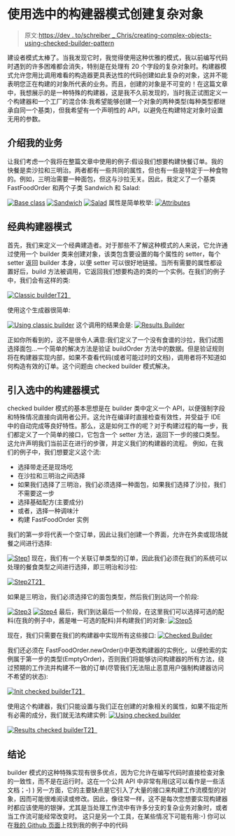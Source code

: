 # 使用选中的构建器模式创建复杂对象

> 原文:[https://dev . to/schreiber _ Chris/creating-complex-objects-using-checked-builder-pattern](https://dev.to/schreiber_chris/creating-complex-objects-using-checked-builder-pattern)

建设者模式太棒了。当我发现它时，我觉得使用这种优雅的模式，我以前编写代码时遇到的许多困难都会消失，特别是在处理有 20 个字段的复杂对象时。构建器模式允许您用比调用难看的构造器更具表达性的代码创建如此复杂的对象，这并不能表明您正在构建的对象所代表的业务。而且，创建的对象是不可变的！在这篇文章中，我想展示的是一种特殊的构建器，这是我不久前发现的，当时我正试图定义一个构建器和一个工厂的混合体:我希望能够创建一个对象的两种类型(每种类型都继承自同一个基类)，但我希望有一个声明性的 API，以避免在构建特定对象时设置无用的参数。

## 介绍我的业务

让我们考虑一个我将在整篇文章中使用的例子:假设我们想要构建快餐订单。我的快餐是卖沙拉和三明治。两者都有一些共同的属性，但也有一些是特定于一种食物的。例如，三明治需要一种面包，但这与沙拉无关。因此，我定义了一个基类 FastFoodOrder 和两个子类 Sandwich 和 Salad:

[![Base class](img/cad034214e1e4dde781216798d5cb3ce.png)](https://res.cloudinary.com/practicaldev/image/fetch/s--skm8PZBh--/c_limit%2Cf_auto%2Cfl_progressive%2Cq_auto%2Cw_880/https://www.christopheschreiber.fr/blog/wp-content/uploads/2017/07/model-2.png)
[![Sandwich](img/4e61c6d041ce5870400bf05fa2ae3096.png)](https://res.cloudinary.com/practicaldev/image/fetch/s--vtCXeZqh--/c_limit%2Cf_auto%2Cfl_progressive%2Cq_auto%2Cw_880/https://www.christopheschreiber.fr/blog/wp-content/uploads/2017/07/sandwich.png)
[![Salad](img/a3efb5ee20be1e5d9c9a6b7a0d55ad19.png)](https://res.cloudinary.com/practicaldev/image/fetch/s--I92GFw-O--/c_limit%2Cf_auto%2Cfl_progressive%2Cq_auto%2Cw_880/https://www.christopheschreiber.fr/blog/wp-content/uploads/2017/07/salad.png)
属性是简单枚举:
[![Attributes](img/eadcfce8e324241be8fcd44d5851ddf4.png)](https://res.cloudinary.com/practicaldev/image/fetch/s--E_xuPySX--/c_limit%2Cf_auto%2Cfl_progressive%2Cq_auto%2Cw_880/https://www.christopheschreiber.fr/blog/wp-content/uploads/2017/07/model2-1.png)

## 经典构建器模式

首先，我们来定义一个经典建造者。对于那些不了解这种模式的人来说，它允许通过使用一个 builder 类来创建对象，该类包含要设置的每个属性的 setter，每个 setter 返回 builder 本身，以便 setter 可以很好地链接。当所有需要的属性都设置好后，build 方法被调用，它返回我们想要构造的类的一个实例。在我们的例子中，我们会有这样的类:

[![Classic builder](img/bf2364e1aa6950fde2e0d7ab55ba7052.png)T2】](https://res.cloudinary.com/practicaldev/image/fetch/s--gD5lGmE9--/c_limit%2Cf_auto%2Cfl_progressive%2Cq_auto%2Cw_880/https://www.christopheschreiber.fr/blog/wp-content/uploads/2017/07/builder-3.png)

使用这个生成器很简单:

[![Using classic builder](img/eb3baa10d4371f69e557e332a1dbf764.png)](https://res.cloudinary.com/practicaldev/image/fetch/s--pSlE54DG--/c_limit%2Cf_auto%2Cfl_progressive%2Cq_auto%2Cw_880/https://www.christopheschreiber.fr/blog/wp-content/uploads/2017/07/using-builder.png) 
这个调用的结果会是:
[![Results Builder](img/116fac709dd2a238078e2042c3b48cb8.png)](https://res.cloudinary.com/practicaldev/image/fetch/s--wUbwh5q6--/c_limit%2Cf_auto%2Cfl_progressive%2Cq_auto%2Cw_880/https://www.christopheschreiber.fr/blog/wp-content/uploads/2017/07/results-builder-1.png)

正如你所看到的，这不是很令人满意:我们定义了一个没有食谱的沙拉，我们试图选择面包...一个简单的解决方法是验证 buildOrder 方法中的数据。但是验证规则将在构建器实现内部，如果不查看代码(或者可能过时的文档)，调用者将不知道如何构造有效的订单。这个问题由 checked builder 模式解决。

## 引入选中的构建器模式

checked builder 模式的基本思想是在 builder 类中定义一个 API，以便强制字段和特殊情况直接向调用者公开。这允许在编译时直接检查有效性，并受益于 IDE 中的自动完成等良好特性。那么，这是如何工作的呢？对于构建过程的每一步，我们都定义了一个简单的接口，它包含一个 setter 方法，返回下一步的接口类型。这允许声明我们当前正在进行的步骤，并定义我们的构建器的流程。
例如，在我们的例子中，我们想要定义这个流:

*   选择带走还是现场吃
*   在沙拉和三明治之间选择
*   如果我们选择了三明治，我们必须选择一种面包，如果我们选择了沙拉，我们不需要这一步
*   选择基础配方(主要成分)
*   或者，选择一种调味汁
*   构建 FastFoodOrder 实例

我们的第一步将代表一个空订单，因此让我们创建一个界面，允许在外卖或现场就餐之间进行选择:

[![Step1](img/a4ef8ecaa5c5293e534f75aa16a8fa22.png)](https://res.cloudinary.com/practicaldev/image/fetch/s--c8fjBN_Q--/c_limit%2Cf_auto%2Cfl_progressive%2Cq_auto%2Cw_880/https://www.christopheschreiber.fr/blog/wp-content/uploads/2017/07/step1.png) 
现在，我们有一个关联订单类型的订单，因此我们必须在我们的系统可以处理的餐食类型之间进行选择，即三明治和沙拉:

[![Step2](img/c21c18d2821e1838952f2ee8bc0ed8b0.png)T2】](https://res.cloudinary.com/practicaldev/image/fetch/s--tMSJV4Uv--/c_limit%2Cf_auto%2Cfl_progressive%2Cq_auto%2Cw_880/https://www.christopheschreiber.fr/blog/wp-content/uploads/2017/07/step2-1.png)

如果是三明治，我们必须选择它的面包类型，然后我们到达同一个阶段:

[![Step3](img/d08a85853eb5660d917cf96b46e80646.png)](https://res.cloudinary.com/practicaldev/image/fetch/s--fsg-98Nv--/c_limit%2Cf_auto%2Cfl_progressive%2Cq_auto%2Cw_880/https://www.christopheschreiber.fr/blog/wp-content/uploads/2017/07/sandwich-order.png) 
[![Step4](img/6da3d45f569e2501a8f6a0dbbd792734.png)](https://res.cloudinary.com/practicaldev/image/fetch/s--aILM3xjn--/c_limit%2Cf_auto%2Cfl_progressive%2Cq_auto%2Cw_880/https://www.christopheschreiber.fr/blog/wp-content/uploads/2017/07/choose-meal.png) 
最后，我们到达最后一个阶段，在这里我们可以选择可选的配料(在我的例子中，酱是唯一可选的配料)并构建我们的对象:
[![Step5](img/845bab44b099edefa5c4a7f972b2fbaf.png)](https://res.cloudinary.com/practicaldev/image/fetch/s--o5SWBLeX--/c_limit%2Cf_auto%2Cfl_progressive%2Cq_auto%2Cw_880/https://www.christopheschreiber.fr/blog/wp-content/uploads/2017/07/finalizer.png)

现在，我们只需要在我们的构建器中实现所有这些接口:
[![Checked Builder](img/d027dbcbd62c31202438542b4528a763.png)](https://res.cloudinary.com/practicaldev/image/fetch/s--ZOuDwjq8--/c_limit%2Cf_auto%2Cfl_progressive%2Cq_auto%2Cw_880/https://www.christopheschreiber.fr/blog/wp-content/uploads/2017/07/checked-builder.png)

我们还必须在 FastFoodOrder.newOrder()中更改构建器的实例化，以便检索的实例属于第一步的类型(EmptyOrder)，否则我们将能够访问构建器的所有方法，绕过预期的工作流并构建不一致的订单(尽管我们无法阻止恶意用户强制构建器访问不希望的状态):

[![Init checked builder](img/e559a87dba5f8da58e44b06241b79dd3.png)T2】](https://res.cloudinary.com/practicaldev/image/fetch/s--ZpOWW0Sb--/c_limit%2Cf_auto%2Cfl_progressive%2Cq_auto%2Cw_880/https://www.christopheschreiber.fr/blog/wp-content/uploads/2017/07/checked_builder_init-1.png)

使用这个构建器，我们只能设置与我们正在创建的对象相关的属性，如果不指定所有必需的成分，我们就无法构建实例:
[![Using checked builder](img/9db7e834c190df15deb3263c46e30d70.png)](https://res.cloudinary.com/practicaldev/image/fetch/s--zmpK_ZMX--/c_limit%2Cf_auto%2Cfl_progressive%2Cq_auto%2Cw_880/https://www.christopheschreiber.fr/blog/wp-content/uploads/2017/07/using-checked-builder.png)

[![Results checked builder](img/5bc06ef9760b0a822b3fa0dfa9da4c2b.png)T2】](https://res.cloudinary.com/practicaldev/image/fetch/s--Tm8qh5uZ--/c_limit%2Cf_auto%2Cfl_progressive%2Cq_auto%2Cw_880/https://www.christopheschreiber.fr/blog/wp-content/uploads/2017/07/results-checked-builder.png)

## 结论

builder 模式的这种特殊实现有很多优点，因为它允许在编写代码时直接检查对象的一致性，而不是在运行时。这在一个公共 API 中非常有用(这可以看作是一些活文档；-) )
另一方面，它的主要缺点是它引入了大量的接口来构建工作流模型的对象，因而可能很难阅读或修改。因此，像往常一样，这不是每次您想要实现构建器时都应该使用的银弹，尤其是当处理工作流中有许多分支的复杂业务对象时，或者当工作流可能经常改变时。
这只是另一个工具，在某些情况下可能有用:-)
你可以在[我的 Github 页面](https://github.com/ChristopheSchreiber/CheckedBuilderDemo)上找到我的例子中的代码